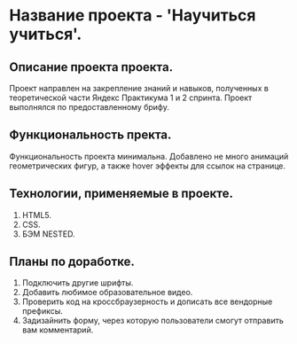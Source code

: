 # Название проекта - 'Научиться учиться'.

## Описание проекта проекта.

Проект направлен на закрепление знаний и навыков, полученных в теоретической части Яндекс Практикума 1 и 2 спринта. Проект выполнялся по предоставленному брифу.

## Функциональность пректа.

Функциональность проекта минимальна. Добавлено не много анимаций геометрических фигур, а также hover эффекты для ссылок на странице.

## Технологии, применяемые в проекте.

1. HTML5.
2. CSS.
3. БЭМ NESTED.

## Планы по доработке.

1. Подключить другие шрифты.
2. Добавить любимое образовательное видео.
3. Проверить код на кроссбраузерность и дописать все вендорные префиксы.
4. Задизайнить форму, через которую пользователи смогут отправить вам комментарий.
